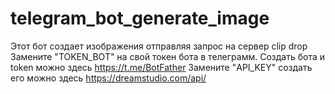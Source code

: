 # telegram_bot_generate_image
Этот бот создает изображения отправляя запрос на сервер clip drop
Замените "TOKEN_BOT" на свой токен бота в телеграмм. Cоздать бота и token можно здесь https://t.me/BotFather
Замените "API_KEY" создать его можно здесь https://dreamstudio.com/api/
